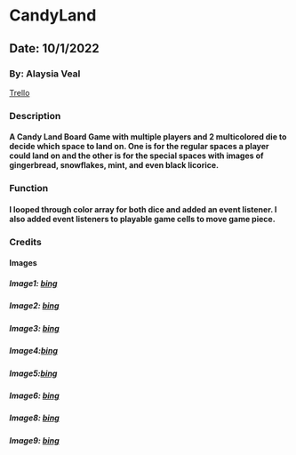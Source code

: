 # CandyLand

## Date: 10/1/2022

### By: Alaysia Veal

[Trello](https://trello.com/invite/b/UpXOxJkX/7a99f314b304cf57ebaa71daedf88c90/candy-land-project)

### **Description**

#### A Candy Land Board Game with multiple players and 2 multicolored die to decide which space to land on. One is for the regular spaces a player could land on and the other is for the special spaces with images of gingerbread, snowflakes, mint, and even black licorice.

### **Function**

#### I looped through color array for both dice and added an event listener. I also added event listeners to playable game cells to move game piece.

### **Credits**

#### **Images**

##### Image1: [bing](http://www.clker.com/cliparts/y/P/f/K/z/U/pink-md.png)

##### Image2: [bing](https://thumbs.dreamstime.com/b/romantic-candy-castle-illustration-pink-colored-45515368.jpg)

##### Image3: [bing](https://clipground.com/images/clipart-gumdrops-4.png)

##### Image4:[bing](https://clipartix.com/wp-content/uploads/2016/04/Mint-candy-clipart-dayasriod-top-3.png)

##### Image5:[bing](https://clipartmag.com/images/cartoon-snowflake-pictures-9.png)

##### Image6: [bing](http://clipart-library.com/img1/1407083.png)

##### Image8: [bing](https://images-na.ssl-images-amazon.com/images/I/61qD2maJhXL._AC_SY679_.jpg)

##### Image9: [bing](https://i.pinimg.com/originals/7d/f0/ab/7df0abeb54a99defd13978337400e98f.jpg)
